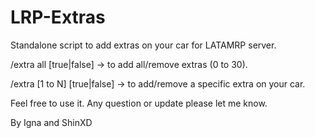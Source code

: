 # LRP-Extras

Standalone script to add extras on your car for LATAMRP server.

/extra all [true|false] -> to add all/remove extras (0 to 30).

/extra [1 to N] [true|false] -> to add/remove a specific extra on your car.

Feel free to use it. Any question or update please let me know.

By Igna and ShinXD
